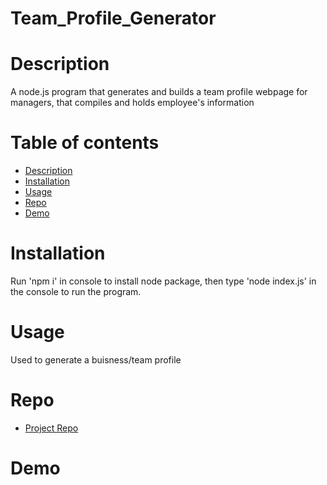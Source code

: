 # Team_Profile_Generator


# Description 
A node.js program that generates and builds a team profile webpage for managers, that compiles and holds employee's information

# Table of contents 
- [Description](#description)
- [Installation](#installation)
- [Usage](#usage)
- [Repo](#repo)
- [Demo](#demo)
# Installation
Run 'npm i' in console to install node package, then type 'node index.js' in the console to run the program.

# Usage
Used to generate a buisness/team profile 

# Repo 
- [Project Repo](https://github.com/DosTorrez/Team_Profile_Generator)
# Demo
